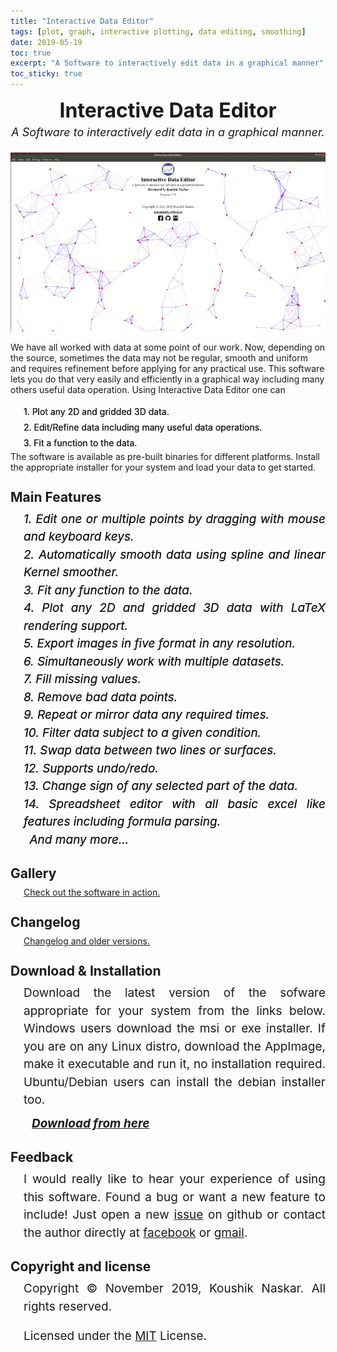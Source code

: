 ```yaml
---
title: "Interactive Data Editor"
tags: [plot, graph, interactive plotting, data editing, smoothing]
date: 2019-05-19
toc: true
excerpt: "A Software to interactively edit data in a graphical manner"
toc_sticky: true
---
```



<head>
    <style>
        .block {
            font-size: 19px;
            line-height: 1.5;
            margin-left: 21px;
            text-align: justify
        }
        h2 {
            margin-bottom: 9px;
            margin-top: 27px;
        }
        .blockf{
            font-size: 19px;
            line-height: 1.5;
            margin-left: 21px;
            text-align: justify;
            font-style: italic;
            text-shadow : 0 0 0 
        }
        .blockd{
            line-height: 1.8;
            margin-left: 21px;
            text-align: justify;
            text-shadow : 0 0 0 ;
        }
    </style>
</head>



<div style="text-align: center;">
    <div style="font-weight: bold;font-size: xx-large; margin-top:9px">Interactive Data Editor</div>
    <div style="font-size: large;font-style: italic;margin-top: 5px;margin-bottom: 5px;">A Software to interactively  edit data in a graphical manner.</div><br>
    <img src='../images/ide/start_screen.gif'>
</div>

We have all worked with data at some point of our work. Now, depending on the source, sometimes the data may not be regular,
smooth and uniform and requires refinement before applying for any practical use. This software lets you do that very easily and 
efficiently in a graphical way including many others useful data operation. 
Using Interactive Data Editor one can  
<div class="blockd">
    1. Plot any 2D and gridded 3D data.<br>
    2. Edit/Refine data including many useful data operations.<br>
    3. Fit a function to the data.<br>
</div>
The software is available as pre-built binaries for different platforms. Install the appropriate installer for your system 
and load your data to get started.


## Main Features
<div class="blockf">
    1. Edit one or multiple points by dragging with mouse and keyboard keys.<br>
    2. Automatically smooth data using spline and linear Kernel smoother.<br>
    3. Fit any function to the data. <br>
    4. Plot any 2D and gridded 3D data with LaTeX rendering support.<br>
    5. Export images in five format in any resolution.<br>
    6. Simultaneously work with multiple datasets.<br>
    7. Fill missing values.<br>
    8. Remove bad data points.<br>
    9. Repeat or mirror data any required times.<br>
    10. Filter data subject to a given condition.<br>
    11. Swap data between two lines or surfaces.<br>
    12. Supports undo/redo.<br>
    13. Change sign of any selected part of the data.<br>
    14. Spreadsheet editor with all basic excel like features including formula parsing.<br>
    &ensp;And many more...
</div>

## Gallery
<div style="margin-left: 21px;">
    <a href="../posts/gallery.html">Check out the software in action.</a>
</div>

## Changelog
<div style="margin-left: 21px;">
    <a href="https://github.com/Koushikphy/Interactive-Data-Editor/releases">Changelog and older versions.</a>
</div>


## Download & Installation
<div class="block">
Download the latest version of the sofware appropriate for your system from the links below. Windows
users
download the msi or exe installer. If you are on any Linux distro, download the AppImage,
make it executable and run it, no installation required. Ubuntu/Debian users can install the debian installer
too.
<div style="font-style:italic; margin-left:13px; margin-top:9px">
    <b><a href='https://github.com/Koushikphy/Interactive-Data-Editor/releases/latest'>Download from here</a></b>
    <br>
</div>
</div>



## Feedback
<div class="block">
    I would really like to hear your experience of using this software. Found a bug or want a new
    feature to
    include! Just open a new <a href='https://github.com/Koushikphy/Interactive-Data-Editor/issues'>issue</a> on
    github or contact the author directly at <a href='https://www.facebook.com/koushik.naskar3'>facebook</a> or
    <a href='mailto:koushik.naskar9@gmail.com'>gmail</a>.
</div>

## Copyright and license
<div class="block">
    Copyright &copy; November 2019, Koushik Naskar. All rights reserved.<br>

Licensed under the <a
    href='https://github.com/Koushikphy/Interactive-Data-Editor/blob/master/LICENSE'>MIT</a>
License.
</div>




